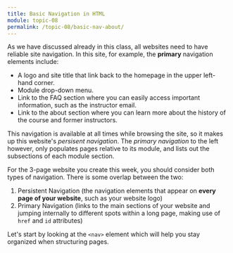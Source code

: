 ```yaml
---
title: Basic Navigation in HTML
module: topic-08
permalink: /topic-08/basic-nav-about/
---
```


<div class="divider-heading"></div>

As we have discussed already in this class, all websites need to have reliable site navigation. In this site, for example, the **primary** navigation elements include:
- A logo and site title that link back to the homepage in the upper left-hand corner.
- Module drop-down menu.
- Link to the FAQ section where you can easily access important information, such as the instructor email.
- Link to the about section where you can learn more about the history of the course and former instructors.  

This navigation is available at all times while browsing the site, so it makes up this website's _persisent navigation_. The _primary navigation_ to the left however, only populates pages relative to its module, and lists out the subsections of each module section.

For the 3-page website you create this week, you should consider both types of navigation. There is some overlap between the two:
1. Persistent Navigation (the navigation elements that appear on **every page of your website**, such as your website logo)
2. Primary Navigation (links to the main sections of your website and jumping internally to different spots within a long page, making use of `href` and `id` attributes)

Let's start by looking at the `<nav>` element which will help you stay organized when structuring pages.
